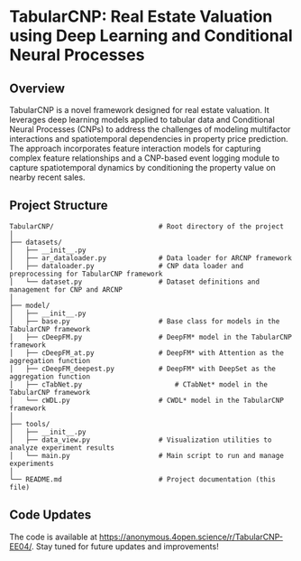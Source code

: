 # TabularCNP: Real Estate Valuation using Deep Learning and Conditional Neural Processes

## Overview
TabularCNP is a novel framework designed for real estate valuation. It leverages deep learning models applied to tabular data and Conditional Neural Processes (CNPs) to address the challenges of modeling multifactor interactions and spatiotemporal dependencies in property price prediction. The approach incorporates feature interaction models for capturing complex feature relationships and a CNP-based event logging module to capture spatiotemporal dynamics by conditioning the property value on nearby recent sales.

## Project Structure

```plaintext
TabularCNP/                          # Root directory of the project
│
├── datasets/                       
│   ├── __init__.py            
│   ├── ar_dataloader.py             # Data loader for ARCNP framework 
│   ├── dataloader.py                # CNP data loader and preprocessing for TabularCNP framework
│   └── dataset.py                   # Dataset definitions and management for CNP and ARCNP
│
├── model/                          
│   ├── __init__.py                  
│   ├── base.py                      # Base class for models in the TabularCNP framework
│   ├── cDeepFM.py                   # DeepFM* model in the TabularCNP framework 
│   ├── cDeepFM_at.py                # DeepFM* with Attention as the aggregation function 
│   ├── cDeepFM_deepest.py           # DeepFM* with DeepSet as the aggregation function 
│   ├── cTabNet.py                       # CTabNet* model in the TabularCNP framework 
│   └── cWDL.py                      # CWDL* model in the TabularCNP framework 
│
├── tools/                           
│   ├── __init__.py                  
│   ├── data_view.py                 # Visualization utilities to analyze experiment results
│   └── main.py                      # Main script to run and manage experiments
│
└── README.md                        # Project documentation (this file)
```

## Code Updates
The code is available at https://anonymous.4open.science/r/TabularCNP-EE04/. Stay tuned for future updates and improvements!